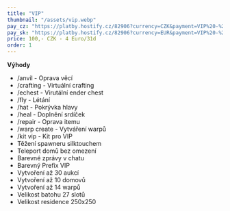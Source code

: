 ```yaml
---
title: "VIP"
thumbnail: "/assets/vip.webp"
pay_cz: "https://platby.hostify.cz/82906?currency=CZK&payment=VIP%20-%20CZ"
pay_sk: "https://platby.hostify.cz/82906?currency=EUR&payment=VIP%20-%20SK"
price: 100,- CZK - 4 Euro/31d
order: 1
---
```

**Výhody**
- /anvil - Oprava věcí
- /crafting - Virtuální crafting
- /echest - Virutální ender chest
- /fly - Létání
- /hat - Pokrývka hlavy
- /heal - Doplnění srdíček
- /repair - Oprava itemu
- /warp create - Vytváření warpů
- /kit vip - Kit pro VIP
- Těžení spawneru silktouchem
- Teleport domů bez omezení
- Barevné zprávy v chatu
- Barevný Prefix <span class="text-warning fw-bold">VIP</span>
- Vytvoření až 30 aukcí
- Vytvoření až 10 domovů
- Vytvoření až 14 warpů
- Velikost batohu 27 slotů
- Velikost residence 250x250